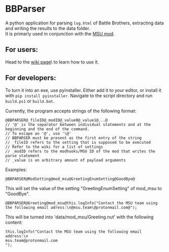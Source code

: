 # BBParser
A python application for parsing `log.html` of Battle Brothers, extracting data and writing the results to the data folder.\
It is primarly used in conjunction with the [MSU mod](https://github.com/MSUTeam/mod_MSU/wiki/Persistent-Data).

## For users: 
Head to the [wiki page](https://github.com/MSUTeam/BBParser/wiki/BBParser)\ to learn how to use it.

## For developers:

To turn it into an exe, use pyinstaller. Either add it to your editor, or install it with `pip install pyinstaller`. Navigate to the script directory and run 
`build.ps1` or `build.bat`.

Currently, the program accepts strings of the following format:
```squirrel
@BBPARSER@_fileID@_modID@_value0@_value1@...@
// '@' is the separator between individual statements and at the beginning and the end of the command.
// To escape an '@', use '\@'
// BBPARSER must be present as the first entry of the string
// _fileID refers to the setting that is supposed to be executed
// Refer to the wiki for a list of settings
// _modID refers to the modhooks/MSU ID of the mod that writes the parse statement
// _value is an arbitrary amount of payload arguments
```
Examples:

```@BBPARSER@ModSetting@mod_msu@GreetingEnumSetting@GoodBye@```

This will set the value of the setting "GreetingEnumSetting" of mod_msu to "GoodBye".


```@BBPARSER@Greeting@mod_msu@this.logInfo("Contact the MSU team using the following email adress:\n@msu.team\@protonmail.com@");```

This will be turned into 'data/mod_msu/Greeting.nut' with the following content:
```squirrel
this.logInfo("Contact the MSU team using the following email address:\n
msu.team@protonmail.com
");
```
